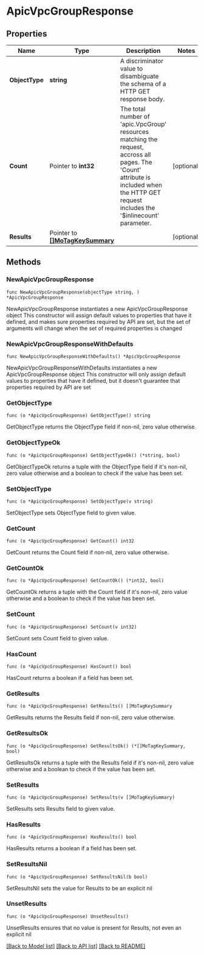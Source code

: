 # ApicVpcGroupResponse

## Properties

Name | Type | Description | Notes
------------ | ------------- | ------------- | -------------
**ObjectType** | **string** | A discriminator value to disambiguate the schema of a HTTP GET response body. | 
**Count** | Pointer to **int32** | The total number of &#39;apic.VpcGroup&#39; resources matching the request, accross all pages. The &#39;Count&#39; attribute is included when the HTTP GET request includes the &#39;$inlinecount&#39; parameter. | [optional] 
**Results** | Pointer to [**[]MoTagKeySummary**](MoTagKeySummary.md) |  | [optional] 

## Methods

### NewApicVpcGroupResponse

`func NewApicVpcGroupResponse(objectType string, ) *ApicVpcGroupResponse`

NewApicVpcGroupResponse instantiates a new ApicVpcGroupResponse object
This constructor will assign default values to properties that have it defined,
and makes sure properties required by API are set, but the set of arguments
will change when the set of required properties is changed

### NewApicVpcGroupResponseWithDefaults

`func NewApicVpcGroupResponseWithDefaults() *ApicVpcGroupResponse`

NewApicVpcGroupResponseWithDefaults instantiates a new ApicVpcGroupResponse object
This constructor will only assign default values to properties that have it defined,
but it doesn't guarantee that properties required by API are set

### GetObjectType

`func (o *ApicVpcGroupResponse) GetObjectType() string`

GetObjectType returns the ObjectType field if non-nil, zero value otherwise.

### GetObjectTypeOk

`func (o *ApicVpcGroupResponse) GetObjectTypeOk() (*string, bool)`

GetObjectTypeOk returns a tuple with the ObjectType field if it's non-nil, zero value otherwise
and a boolean to check if the value has been set.

### SetObjectType

`func (o *ApicVpcGroupResponse) SetObjectType(v string)`

SetObjectType sets ObjectType field to given value.


### GetCount

`func (o *ApicVpcGroupResponse) GetCount() int32`

GetCount returns the Count field if non-nil, zero value otherwise.

### GetCountOk

`func (o *ApicVpcGroupResponse) GetCountOk() (*int32, bool)`

GetCountOk returns a tuple with the Count field if it's non-nil, zero value otherwise
and a boolean to check if the value has been set.

### SetCount

`func (o *ApicVpcGroupResponse) SetCount(v int32)`

SetCount sets Count field to given value.

### HasCount

`func (o *ApicVpcGroupResponse) HasCount() bool`

HasCount returns a boolean if a field has been set.

### GetResults

`func (o *ApicVpcGroupResponse) GetResults() []MoTagKeySummary`

GetResults returns the Results field if non-nil, zero value otherwise.

### GetResultsOk

`func (o *ApicVpcGroupResponse) GetResultsOk() (*[]MoTagKeySummary, bool)`

GetResultsOk returns a tuple with the Results field if it's non-nil, zero value otherwise
and a boolean to check if the value has been set.

### SetResults

`func (o *ApicVpcGroupResponse) SetResults(v []MoTagKeySummary)`

SetResults sets Results field to given value.

### HasResults

`func (o *ApicVpcGroupResponse) HasResults() bool`

HasResults returns a boolean if a field has been set.

### SetResultsNil

`func (o *ApicVpcGroupResponse) SetResultsNil(b bool)`

 SetResultsNil sets the value for Results to be an explicit nil

### UnsetResults
`func (o *ApicVpcGroupResponse) UnsetResults()`

UnsetResults ensures that no value is present for Results, not even an explicit nil

[[Back to Model list]](../README.md#documentation-for-models) [[Back to API list]](../README.md#documentation-for-api-endpoints) [[Back to README]](../README.md)


